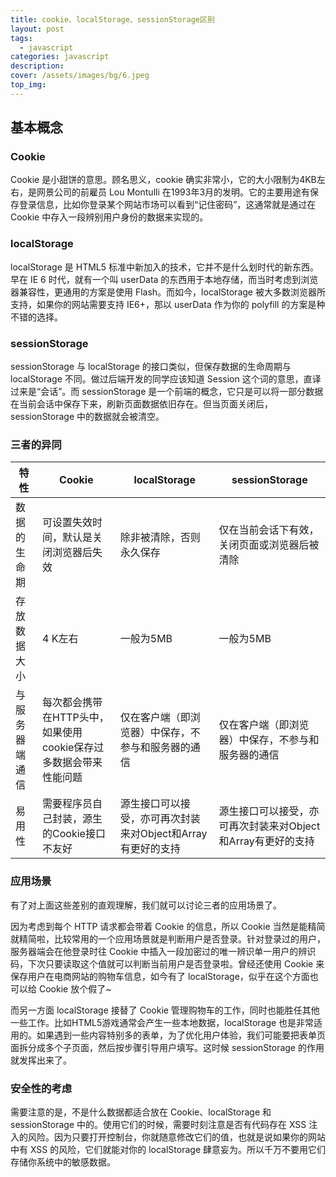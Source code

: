 ```yaml
---
title: cookie、localStorage、sessionStorage区别
layout: post
tags: 
  - javascript
categories: javascript
description: 
cover: /assets/images/bg/6.jpeg
top_img: 
---
```


## 基本概念

### Cookie

Cookie 是小甜饼的意思。顾名思义，cookie 确实非常小，它的大小限制为4KB左右，是网景公司的前雇员 Lou Montulli 在1993年3月的发明。它的主要用途有保存登录信息，比如你登录某个网站市场可以看到“记住密码”，这通常就是通过在 Cookie 中存入一段辨别用户身份的数据来实现的。


### localStorage

localStorage 是 HTML5 标准中新加入的技术，它并不是什么划时代的新东西。早在 IE 6 时代，就有一个叫 userData 的东西用于本地存储，而当时考虑到浏览器兼容性，更通用的方案是使用 Flash。而如今，localStorage 被大多数浏览器所支持，如果你的网站需要支持 IE6+，那以 userData 作为你的 polyfill 的方案是种不错的选择。


### sessionStorage

sessionStorage 与 localStorage 的接口类似，但保存数据的生命周期与 localStorage 不同。做过后端开发的同学应该知道 Session 这个词的意思，直译过来是“会话”。而 sessionStorage 是一个前端的概念，它只是可以将一部分数据在当前会话中保存下来，刷新页面数据依旧存在。但当页面关闭后，sessionStorage 中的数据就会被清空。


### 三者的异同


|特性	| Cookie	| localStorage	| sessionStorage |
| --------- | ----------- |----------- |----------- |
| 数据的生命期	| 可设置失效时间，默认是关闭浏览器后失效	| 除非被清除，否则永久保存	| 仅在当前会话下有效，关闭页面或浏览器后被清除 |
| 存放数据大小	|  4 K左右  |	一般为5MB	| 一般为5MB |
| 与服务器端通信 | 每次都会携带在HTTP头中，如果使用cookie保存过多数据会带来性能问题	| 仅在客户端（即浏览器）中保存，不参与和服务器的通信 |	仅在客户端（即浏览器）中保存，不参与和服务器的通信 |
| 易用性 |	需要程序员自己封装，源生的Cookie接口不友好 |	源生接口可以接受，亦可再次封装来对Object和Array有更好的支持	| 源生接口可以接受，亦可再次封装来对Object和Array有更好的支持 |


### 应用场景

有了对上面这些差别的直观理解，我们就可以讨论三者的应用场景了。

因为考虑到每个 HTTP 请求都会带着 Cookie 的信息，所以 Cookie 当然是能精简就精简啦，比较常用的一个应用场景就是判断用户是否登录。针对登录过的用户，服务器端会在他登录时往 Cookie 中插入一段加密过的唯一辨识单一用户的辨识码，下次只要读取这个值就可以判断当前用户是否登录啦。曾经还使用 Cookie 来保存用户在电商网站的购物车信息，如今有了 localStorage，似乎在这个方面也可以给 Cookie 放个假了~

而另一方面 localStorage 接替了 Cookie 管理购物车的工作，同时也能胜任其他一些工作。比如HTML5游戏通常会产生一些本地数据，localStorage 也是非常适用的。如果遇到一些内容特别多的表单，为了优化用户体验，我们可能要把表单页面拆分成多个子页面，然后按步骤引导用户填写。这时候 sessionStorage 的作用就发挥出来了。

### 安全性的考虑

需要注意的是，不是什么数据都适合放在 Cookie、localStorage 和 sessionStorage 中的。使用它们的时候，需要时刻注意是否有代码存在 XSS 注入的风险。因为只要打开控制台，你就随意修改它们的值，也就是说如果你的网站中有 XSS 的风险，它们就能对你的 localStorage 肆意妄为。所以千万不要用它们存储你系统中的敏感数据。